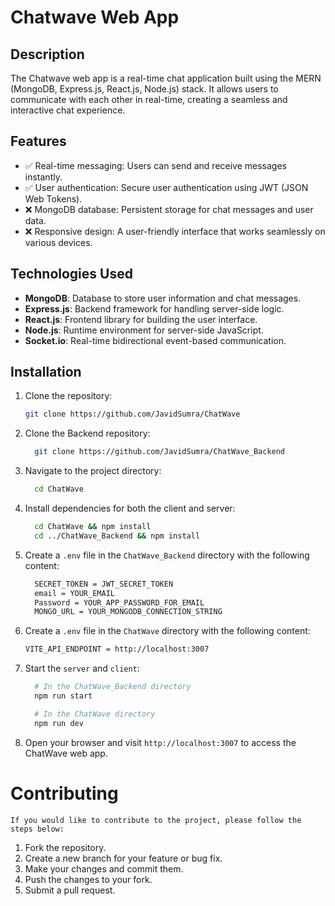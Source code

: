 # Chatwave Web App

## Description

The Chatwave web app is a real-time chat application built using the MERN (MongoDB, Express.js, React.js, Node.js) stack. It allows users to communicate with each other in real-time, creating a seamless and interactive chat experience.

## Features

- :white_check_mark: Real-time messaging: Users can send and receive messages instantly.
- :white_check_mark: User authentication: Secure user authentication using JWT (JSON Web Tokens).
- :x: MongoDB database: Persistent storage for chat messages and user data.
- :x: Responsive design: A user-friendly interface that works seamlessly on various devices. 

## Technologies Used

- **MongoDB**: Database to store user information and chat messages.
- **Express.js**: Backend framework for handling server-side logic.
- **React.js**: Frontend library for building the user interface.
- **Node.js**: Runtime environment for server-side JavaScript.
- **Socket.io**: Real-time bidirectional event-based communication.

## Installation

1. Clone the repository:

   ```bash
   git clone https://github.com/JavidSumra/ChatWave
   ```
2. Clone the Backend repository:

    ```bash
      git clone https://github.com/JavidSumra/ChatWave_Backend
    ```
3. Navigate to the project directory:

    ```bash
      cd ChatWave
    ```
4. Install dependencies for both the client and server:

    ```bash
      cd ChatWave && npm install
      cd ../ChatWave_Backend && npm install
    ```
5. Create a `.env` file in the `ChatWave_Backend` directory with the following content:

    ```bash
      SECRET_TOKEN = JWT_SECRET_TOKEN
      email = YOUR_EMAIL
      Password = YOUR_APP_PASSWORD_FOR_EMAIL
      MONGO_URL = YOUR_MONGODB_CONNECTION_STRING
    ```
6. Create a `.env` file in the `ChatWave` directory with the following content:   
     ```bash
     VITE_API_ENDPOINT = http://localhost:3007
     ``` 
7. Start the `server` and `client`:
    ```bash
      # In the ChatWave_Backend directory
      npm run start

      # In the ChatWave directory
      npm run dev
    ```
8. Open your browser and visit `http://localhost:3007` to access the ChatWave web app.


# Contributing

  `If you would like to contribute to the project, please follow the steps below:`

1. Fork the repository.
2. Create a new branch for your feature or bug fix.
3. Make your changes and commit them.
4. Push the changes to your fork.
5. Submit a pull request.
